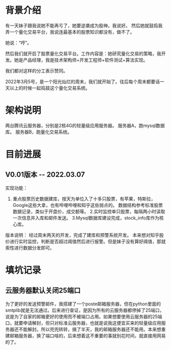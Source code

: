 # 背景介绍
有一天妹子跟我说她不能再亏了，她要逆袭成为股神。我说好。
然后她就鼓捣我弄一个量化交易平台，我说连最基本的股票知识都没有，做不了。

她说：“哼”。

然后我们就开启了股票量化交易平台。工作内容是：她研究量化交易的策略，我开发。她是产品经理，我是技术架构师+开发工程师+软件测试+算法实现。

我们都对这样的分工表示赞同。

2022年3月5号，是一个阳光灿烂的周末，我们就开始了。往后每个周末都要话一天以上的时候一起捣鼓这个量化交易系统。

# 架构说明
两台腾讯云服务器，分别是2核4G的轻量级应用服务器。
服务器A，跑mysql数据库。
服务器B，跑量化交易系统。

# 目前进展
## V0.01版本 -- 2022.03.07
实现功能：
1. 重点股票历史数据建库，按天为单位入了十多只股票，有苹果，特斯拉，Google这些大拿，也有哔哩哔哩和知乎这些弱点的。
数据结构参考标准股票数据记录，类似于开盘价，成交额等。
2.实时监控单只股票，每隔两小时读取一次信息并入库和邮件发送。
3.Mysql数据库建设完成，stock_info库作为核心库。

版本说明：
经过周末两天的开发，完成了建库和预警系统开发。
本来想对知乎股价进行实时监控，判断是否超过阈值然后进行报警。但是妹子没有算好阈值，那就索性进行数据分发即可。


# 填坑记录
## 云服务器默认关闭25端口
为了更好的发送预警邮件，我搭建了一个poste邮箱服务器，但在python里面的smtplib就是无法通过。后来进行查证，是因为所有的云服务器都停掉了25端口，说是为了自家的邮箱更好的使用而不被端口占用。如果想要使用云服务器的25端口，就要申请解封，但只对标准云服务器，也就是说我这便宜买来的轻量级应用服务器还不能解封。所以兜兜转转，搞了半天，我的邮箱服务器还不能用。本来想重建邮箱服务器，换了端口啥的，后来想着这不重要的事就别花时间，就直接用网易的了。 



